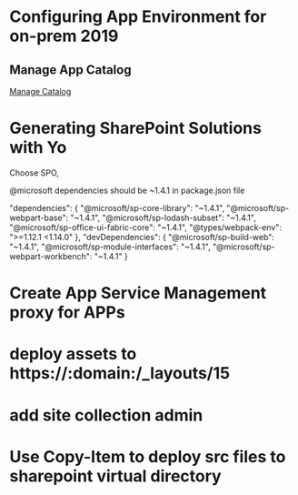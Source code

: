 # Configuring App Environment for on-prem 2019

## Manage App Catalog
[Manage Catalog](https://learn.microsoft.com/en-us/sharepoint/administration/manage-the-app-catalog)

# Generating SharePoint Solutions with Yo
Choose SPO, 

 @microsoft dependencies should be ~1.4.1 in package.json file

 "dependencies": {
    "@microsoft/sp-core-library": "~1.4.1",
    "@microsoft/sp-webpart-base": "~1.4.1",
    "@microsoft/sp-lodash-subset": "~1.4.1",
    "@microsoft/sp-office-ui-fabric-core": "~1.4.1",
    "@types/webpack-env": ">=1.12.1 <1.14.0"
  },
  "devDependencies": {
    "@microsoft/sp-build-web": "~1.4.1",
    "@microsoft/sp-module-interfaces": "~1.4.1",
    "@microsoft/sp-webpart-workbench": "~1.4.1"
  }

# Create App Service Management proxy for APPs
# deploy assets to https://:domain:/_layouts/15
# add site collection admin
# Use Copy-Item to deploy src files to sharepoint virtual directory

